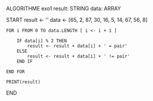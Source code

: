 ALGORITHME exo1
    result: STRING
    data: ARRAY<INTEGER>

START
    result <- ''
    data <- [65, 2, 87, 30, 16, 5, 14, 67, 56, 8]

    FOR i FROM 0 TO data.LENGTH [ i <- i + 1 ] 
        
        IF data[i] % 2 THEN
            result <- result + data[i] + ' = pair'
        ELSE
            result <- result + data[i] + ' != pair'
        END IF
        
    END FOR
  
    PRINT(result)
END
